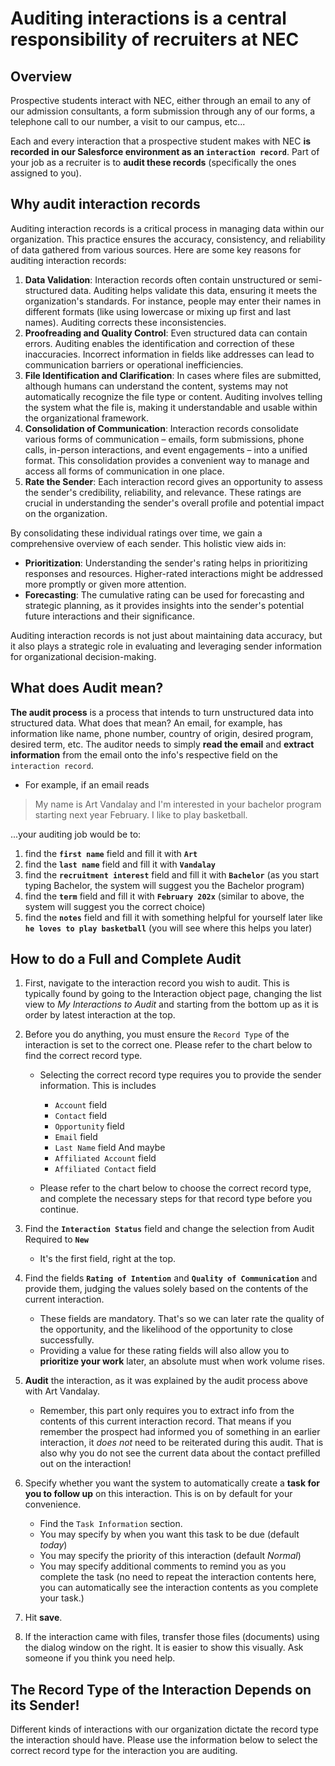 # Auditing interactions is a central responsibility of recruiters at NEC

## Overview
Prospective students interact with NEC, either through an email to any of our admission consultants, a form submission through any of our forms, a telephone call to our number, a visit to our campus, etc...

Each and every interaction that a prospective student makes with NEC  **is recorded in our Salesforce environment as an `interaction record`**. Part of your job as a recruiter is to  **audit these records** (specifically the ones assigned to you).

## Why audit interaction records

Auditing interaction records is a critical process in managing data within our organization. This practice ensures the accuracy, consistency, and reliability of data gathered from various sources. Here are some key reasons for auditing interaction records:

1. **Data Validation**: Interaction records often contain unstructured or semi-structured data. Auditing helps validate this data, ensuring it meets the organization's standards. For instance, people may enter their names in different formats (like using lowercase or mixing up first and last names). Auditing corrects these inconsistencies.
2. **Proofreading and Quality Control**: Even structured data can contain errors. Auditing enables the identification and correction of these inaccuracies. Incorrect information in fields like addresses can lead to communication barriers or operational inefficiencies.
3. **File Identification and Clarification**: In cases where files are submitted, although humans can understand the content, systems may not automatically recognize the file type or content. Auditing involves telling the system what the file is, making it understandable and usable within the organizational framework.
4. **Consolidation of Communication**: Interaction records consolidate various forms of communication – emails, form submissions, phone calls, in-person interactions, and event engagements – into a unified format. This consolidation provides a convenient way to manage and access all forms of communication in one place.
5. **Rate the Sender**: Each interaction record gives an opportunity to assess the sender's credibility, reliability, and relevance. These ratings are crucial in understanding the sender's overall profile and potential impact on the organization.

By consolidating these individual ratings over time, we gain a comprehensive overview of each sender. This holistic view aids in:

  - **Prioritization**: Understanding the sender's rating helps in prioritizing responses and resources. Higher-rated interactions might be addressed more promptly or given more attention.
  - **Forecasting**: The cumulative rating can be used for forecasting and strategic planning, as it provides insights into the sender's potential future interactions and their significance.

Auditing interaction records is not just about maintaining data accuracy, but it also plays a strategic role in evaluating and leveraging sender information for organizational decision-making.

## What does Audit mean?

**The audit process**  is a process that intends to turn unstructured data into structured data. What does that mean? An email, for example, has information like name, phone number, country of origin, desired program, desired term, etc. The auditor needs to simply **read the email** and  **extract information** from the email onto the info's respective field on the `interaction record`.

- For example, if an email reads
> My name is Art Vandalay and I'm interested in your bachelor program starting next year February. I like to play basketball.

...your auditing job would be to:
1. find the **`first name`** field and fill it with **`Art`**
2. find the **`last name`** field and fill it with **`Vandalay`**
3. find the **`recruitment interest`** field and fill it with **`Bachelor`** (as you start typing Bachelor, the system will suggest you the Bachelor program)
4. find the **`term`** field and fill it with **`February 202x`** (similar to above, the system will suggest you the correct choice)
5. find the **`notes`** field and fill it with something helpful for yourself later like **`he loves to play basketball`** (you will see where this helps you later)

## How to do a Full and Complete Audit

1. First, navigate to the interaction record you wish to audit.
This is typically found by going to the Interaction object page, changing the list view to _My Interactions to Audit_ and starting from the bottom up as it is order by latest interaction at the top.
2. Before you do anything, you must ensure the  `Record Type`  of the interaction is set to the correct one. Please refer to the chart below to find the correct record type.


    * Selecting the correct record type requires you to provide the sender information. This is includes
        - `Account` field
        - `Contact` field
        - `Opportunity` field
        - `Email` field
        - `Last Name` field
        And maybe
        - `Affiliated Account` field
        - `Affiliated Contact` field

    * Please refer to the chart below to choose the correct record type, and complete the necessary steps for that record type before you continue.


3. Find the  **`Interaction Status`**  field and change the selection from Audit Required to  **`New`**
    * It's the first field, right at the top.
4. Find the fields  **`Rating of Intention`**  and  **`Quality of Communication`**  and provide them, judging the values solely based on the contents of the current interaction.
    * These fields are mandatory. That's so we can later rate the quality of the opportunity, and the likelihood of the opportunity to close successfully.
    * Providing a value for these rating fields will also allow you to **prioritize your work** later, an absolute must when work volume rises.
5. **Audit**  the interaction, as it was explained by the audit process above with Art Vandalay.
    * Remember, this part only requires you to extract info from the contents of this current interaction record. That means if you remember the prospect had informed you of something in an earlier interaction, it _does not_ need to be reiterated during this audit. That is also why you do not see the current data about the contact prefilled out on the interaction!
6. Specify whether you want the system to automatically create a  **task for you to follow up**  on this interaction. This is on by default for your convenience.
    * Find the  `Task Information`  section.
    * You may specify by when you want this task to be due (default _today_)
    * You may specify the priority of this interaction (default _Normal_)
    * You may specify additional comments to remind you as you complete the task (no need to repeat the interaction contents here, you can automatically see the interaction contents as you complete your task.)
7. Hit  **save**.
8. If the interaction came with files, transfer those files (documents) using the dialog window on the right. It is easier to show this visually. Ask someone if you think you need help.

## The Record Type of the Interaction Depends on its Sender!

Different kinds of interactions with our organization dictate the record type the interaction should have. Please use the information below to select the correct record type for the interaction you are auditing.